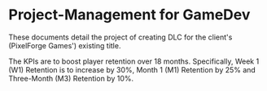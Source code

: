 # Project-Management for GameDev
These documents detail the project of creating DLC for the client's (PixelForge Games') existing title.

The KPIs are to boost player retention over 18 months. Specifically,
Week 1 (W1) Retention is to increase by 30%,
Month 1 (M1) Retention by 25% and
Three-Month (M3) Retention by 10%.
